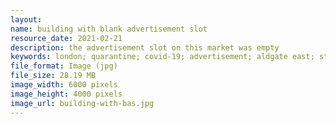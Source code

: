 ```yaml
---
layout: 
name: building with blank advertisement slot
resource_date: 2021-02-21
description: the advertisement slot on this market was empty 
keywords: london; quarantine; covid-19; advertisement; aldgate east; street view
file_format: Image (jpg)
file_size: 28.19 MB
image_width: 6000 pixels
image_height: 4000 pixels
image_url: building-with-bas.jpg
---
```

